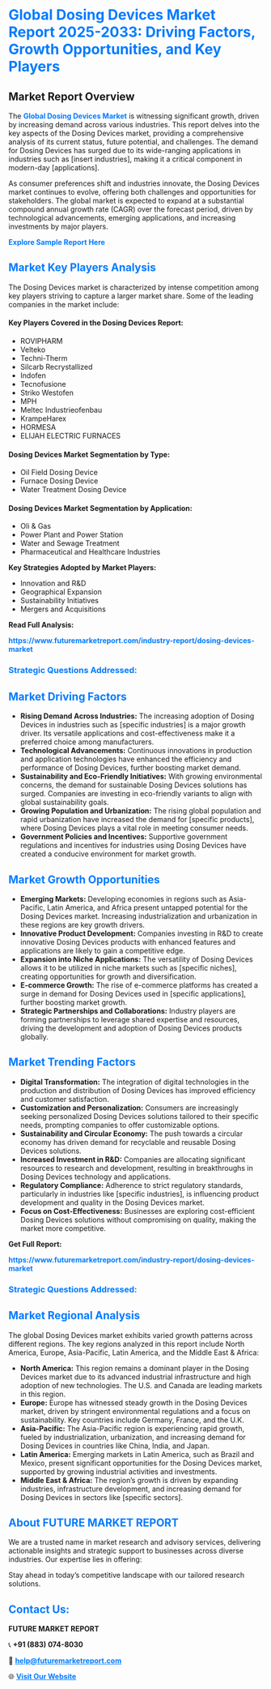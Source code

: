 <h1 style="color: #007BFF;">Global Dosing Devices Market Report 2025-2033: Driving Factors, Growth Opportunities, and Key Players</h1>

<section id="overview">
<h2>Market Report Overview</h2>
<p>The <a href="https://www.futuremarketreport.com/industry-report/dosing-devices-market" style="color: #007BFF; text-decoration: none;"><strong>Global Dosing Devices Market</strong></a> is witnessing significant growth, driven by increasing demand across various industries. This report delves into the key aspects of the Dosing Devices market, providing a comprehensive analysis of its current status, future potential, and challenges. The demand for Dosing Devices has surged due to its wide-ranging applications in industries such as [insert industries], making it a critical component in modern-day [applications].</p>
<p>As consumer preferences shift and industries innovate, the Dosing Devices market continues to evolve, offering both challenges and opportunities for stakeholders. The global market is expected to expand at a substantial compound annual growth rate (CAGR) over the forecast period, driven by technological advancements, emerging applications, and increasing investments by major players.</p>
</section>

<section id="overview">
<p><a href="https://www.futuremarketreport.com/request-sample/reportId=92181" style="color: #007BFF; text-decoration: none;"><strong>Explore Sample Report Here</strong></a></p>
</section>

<section id="key-players">
<h2 style="color: #007BFF;">Market Key Players Analysis</h2>
<p>The Dosing Devices market is characterized by intense competition among key players striving to capture a larger market share. Some of the leading companies in the market include:</p>
<h4>Key Players Covered in the Dosing Devices Report:</h4>
<ul><li>ROVIPHARM</li><li>Velteko</li><li>Techni-Therm</li><li>Silcarb Recrystallized</li><li>Indofen</li><li>Tecnofusione</li><li>Striko Westofen</li><li>MPH</li><li>Meltec Industrieofenbau</li><li>KrampeHarex</li><li>HORMESA</li><li>ELIJAH ELECTRIC FURNACES</li></ul>
<h4>Dosing Devices Market Segmentation by Type:</h4>
<ul><li>Oil Field Dosing Device</li><li>Furnace Dosing Device</li><li>Water Treatment Dosing Device</li></ul>

<h4>Dosing Devices Market Segmentation by Application:</h4>
<ul><li>Oli &amp; Gas</li><li>Power Plant and Power Station</li><li>Water and Sewage Treatment</li><li>Pharmaceutical and Healthcare Industries</li></ul>
<p><strong>Key Strategies Adopted by Market Players:</strong></p>
<ul>
<li>Innovation and R&D</li>
<li>Geographical Expansion</li>
<li>Sustainability Initiatives</li>
<li>Mergers and Acquisitions</li>
</ul>
</section>

<section>
<p><strong>Read Full Analysis: </strong></p><a href="https://www.futuremarketreport.com/industry-report/dosing-devices-market" style="color: #007BFF; text-decoration: none;"><strong>https://www.futuremarketreport.com/industry-report/dosing-devices-market</strong></a>
<h3 style="color: #007BFF;">Strategic Questions Addressed:</h3>
</section>

<section id="driving-factors">
<h2 style="color: #007BFF;">Market Driving Factors</h2>
<ul>
<li><strong>Rising Demand Across Industries:</strong> The increasing adoption of Dosing Devices in industries such as [specific industries] is a major growth driver. Its versatile applications and cost-effectiveness make it a preferred choice among manufacturers.</li>
<li><strong>Technological Advancements:</strong> Continuous innovations in production and application technologies have enhanced the efficiency and performance of Dosing Devices, further boosting market demand.</li>
<li><strong>Sustainability and Eco-Friendly Initiatives:</strong> With growing environmental concerns, the demand for sustainable Dosing Devices solutions has surged. Companies are investing in eco-friendly variants to align with global sustainability goals.</li>
<li><strong>Growing Population and Urbanization:</strong> The rising global population and rapid urbanization have increased the demand for [specific products], where Dosing Devices plays a vital role in meeting consumer needs.</li>
<li><strong>Government Policies and Incentives:</strong> Supportive government regulations and incentives for industries using Dosing Devices have created a conducive environment for market growth.</li>
</ul>
</section>

<section id="growth-opportunities">
<h2 style="color: #007BFF;">Market Growth Opportunities</h2>
<ul>
<li><strong>Emerging Markets:</strong> Developing economies in regions such as Asia-Pacific, Latin America, and Africa present untapped potential for the Dosing Devices market. Increasing industrialization and urbanization in these regions are key growth drivers.</li>
<li><strong>Innovative Product Development:</strong> Companies investing in R&D to create innovative Dosing Devices products with enhanced features and applications are likely to gain a competitive edge.</li>
<li><strong>Expansion into Niche Applications:</strong> The versatility of Dosing Devices allows it to be utilized in niche markets such as [specific niches], creating opportunities for growth and diversification.</li>
<li><strong>E-commerce Growth:</strong> The rise of e-commerce platforms has created a surge in demand for Dosing Devices used in [specific applications], further boosting market growth.</li>
<li><strong>Strategic Partnerships and Collaborations:</strong> Industry players are forming partnerships to leverage shared expertise and resources, driving the development and adoption of Dosing Devices products globally.</li>
</ul>
</section>

<section id="trending-factors">
<h2 style="color: #007BFF;">Market Trending Factors</h2>
<ul>
<li><strong>Digital Transformation:</strong> The integration of digital technologies in the production and distribution of Dosing Devices has improved efficiency and customer satisfaction.</li>
<li><strong>Customization and Personalization:</strong> Consumers are increasingly seeking personalized Dosing Devices solutions tailored to their specific needs, prompting companies to offer customizable options.</li>
<li><strong>Sustainability and Circular Economy:</strong> The push towards a circular economy has driven demand for recyclable and reusable Dosing Devices solutions.</li>
<li><strong>Increased Investment in R&D:</strong> Companies are allocating significant resources to research and development, resulting in breakthroughs in Dosing Devices technology and applications.</li>
<li><strong>Regulatory Compliance:</strong> Adherence to strict regulatory standards, particularly in industries like [specific industries], is influencing product development and quality in the Dosing Devices market.</li>
<li><strong>Focus on Cost-Effectiveness:</strong> Businesses are exploring cost-efficient Dosing Devices solutions without compromising on quality, making the market more competitive.</li>
</ul>
</section>

<section>
<p><strong>Get Full Report: </strong></p><a href="https://www.futuremarketreport.com/industry-report/dosing-devices-market" style="color: #007BFF; text-decoration: none;"><strong>https://www.futuremarketreport.com/industry-report/dosing-devices-market</strong></a>
<h3 style="color: #007BFF;">Strategic Questions Addressed:</h3>
</section>


<section id="regional-analysis">
<h2 style="color: #007BFF;">Market Regional Analysis</h2>
<p>The global Dosing Devices market exhibits varied growth patterns across different regions. The key regions analyzed in this report include North America, Europe, Asia-Pacific, Latin America, and the Middle East & Africa:</p>
<ul>
<li><strong>North America:</strong> This region remains a dominant player in the Dosing Devices market due to its advanced industrial infrastructure and high adoption of new technologies. The U.S. and Canada are leading markets in this region.</li>
<li><strong>Europe:</strong> Europe has witnessed steady growth in the Dosing Devices market, driven by stringent environmental regulations and a focus on sustainability. Key countries include Germany, France, and the U.K.</li>
<li><strong>Asia-Pacific:</strong> The Asia-Pacific region is experiencing rapid growth, fueled by industrialization, urbanization, and increasing demand for Dosing Devices in countries like China, India, and Japan.</li>
<li><strong>Latin America:</strong> Emerging markets in Latin America, such as Brazil and Mexico, present significant opportunities for the Dosing Devices market, supported by growing industrial activities and investments.</li>
<li><strong>Middle East & Africa:</strong> The region’s growth is driven by expanding industries, infrastructure development, and increasing demand for Dosing Devices in sectors like [specific sectors].</li>
</ul>
</section>

<footer>
<h2 style="color: #007BFF;">About FUTURE MARKET REPORT</h2>
<p>We are a trusted name in market research and advisory services, delivering actionable insights and strategic support to businesses across diverse industries. Our expertise lies in offering:</p>

<p>Stay ahead in today’s competitive landscape with our tailored research solutions.</p>

<h2 style="color: #007BFF;">Contact Us:</h2>
<p><strong>FUTURE MARKET REPORT</strong></p>
<p>📞 <strong>+91 (883) 074-8030</strong></p>
<p>📧 <strong><a href="mailto:help@futuremarketreport.com" style="color: #007BFF;">help@futuremarketreport.com</a></strong></p>
<p>🌐 <strong><a href="https://www.futuremarketreport.com/" style="color: #007BFF;">Visit Our Website</a></strong></p>
</footer>
